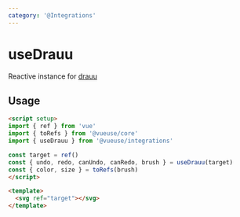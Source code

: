 ```yaml
---
category: '@Integrations'
---
```


# useDrauu

Reactive instance for [drauu](https://github.com/antfu/drauu)

## Usage

```html
<script setup>
import { ref } from 'vue'
import { toRefs } from '@vueuse/core'
import { useDrauu } from '@vueuse/integrations'

const target = ref()
const { undo, redo, canUndo, canRedo, brush } = useDrauu(target)
const { color, size } = toRefs(brush)
</script>

<template>
  <svg ref="target"></svg>
</template>
```
